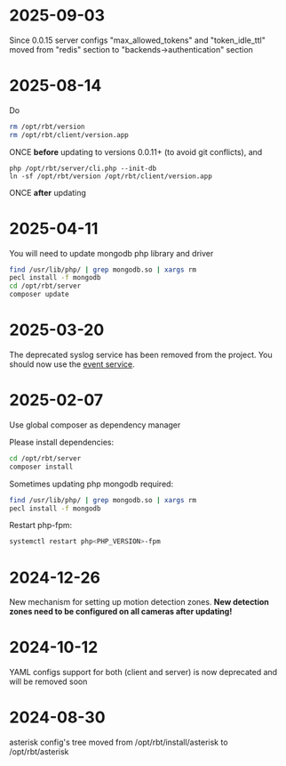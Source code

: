 # 2025-09-03

Since 0.0.15 server configs "max_allowed_tokens" and "token_idle_ttl" moved from "redis" section to "backends->authentication" section

# 2025-08-14

Do

```bash
rm /opt/rbt/version
rm /opt/rbt/client/version.app
```

ONCE **before** updating to versions 0.0.11+ (to avoid git conflicts),
and
```
php /opt/rbt/server/cli.php --init-db
ln -sf /opt/rbt/version /opt/rbt/client/version.app
```
ONCE **after** updating

# 2025-04-11

You will need to update mongodb php library and driver

```bash
find /usr/lib/php/ | grep mongodb.so | xargs rm
pecl install -f mongodb
cd /opt/rbt/server
composer update
```

# 2025-03-20

The deprecated syslog service has been removed from the project. You should now use
the [event service](install/11.event.md).

# 2025-02-07

Use global composer as dependency manager

Please install dependencies:

```bash
cd /opt/rbt/server
composer install
```

Sometimes updating php mongodb required:

```bash
find /usr/lib/php/ | grep mongodb.so | xargs rm
pecl install -f mongodb
```

Restart php-fpm:

```bash
systemctl restart php<PHP_VERSION>-fpm
```

# 2024-12-26

New mechanism for setting up motion detection zones. **New detection zones need to be configured on all cameras after
updating!**

# 2024-10-12

YAML configs support for both (client and server) is now deprecated and will be removed soon

# 2024-08-30

asterisk config's tree moved from /opt/rbt/install/asterisk to /opt/rbt/asterisk
